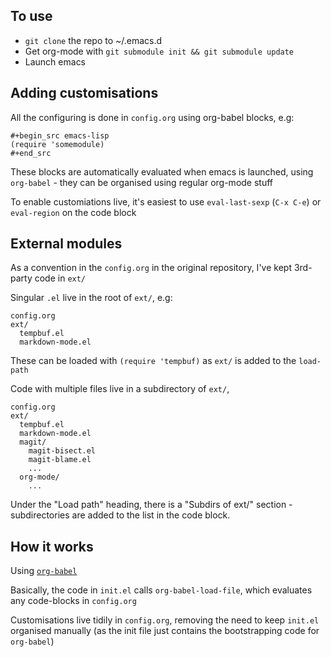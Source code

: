 ## To use

- `git clone` the repo to ~/.emacs.d
- Get org-mode with `git submodule init && git submodule update`
- Launch emacs

## Adding customisations

All the configuring is done in `config.org` using org-babel blocks, e.g:

    #+begin_src emacs-lisp
    (require 'somemodule)
    #+end_src

These blocks are automatically evaluated when emacs is launched, using
`org-babel` - they can be organised using regular org-mode stuff

To enable customiations live, it's easiest to use `eval-last-sexp`
(`C-x C-e`) or `eval-region` on the code block

## External modules

As a convention in the `config.org` in the original repository, I've
kept 3rd-party code in `ext/`

Singular `.el` live in the root of `ext/`, e.g:

    config.org
    ext/
      tempbuf.el
      markdown-mode.el

These can be loaded with `(require 'tempbuf)` as `ext/` is added to
the `load-path`

Code with multiple files live in a subdirectory of `ext/`,

    config.org
    ext/
      tempbuf.el
      markdown-mode.el
      magit/
        magit-bisect.el
        magit-blame.el
        ...
      org-mode/
        ...

Under the "Load path" heading, there is a "Subdirs of ext/" section -
subdirectories are added to the list in the code block.

## How it works

Using [`org-babel`](http://orgmode.org/worg/org-contrib/babel/intro.html)

Basically, the code in `init.el` calls `org-babel-load-file`, which
evaluates any code-blocks in `config.org`

Customisations live tidily in `config.org`, removing the need to keep
`init.el` organised manually (as the init file just contains the
bootstrapping code for `org-babel`)
